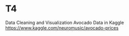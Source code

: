# T4
Data Cleaning and Visualization
Avocado Data in Kaggle
https://www.kaggle.com/neuromusic/avocado-prices

